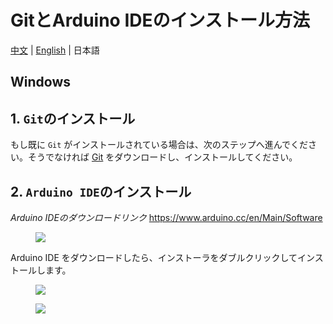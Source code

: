 # GitとArduino IDEのインストール方法

[中文](zh_CN/related_documents/how_to_install_git_and_arduino) | [English](en/related_documents/how_to_install_git_and_arduino) | 日本語

## Windows

## 1. `Git`のインストール
もし既に `Git` がインストールされている場合は、次のステップへ進んでください。そうでなければ [Git](https://git-scm.com/download/win) をダウンロードし、インストールしてください。

## 2. `Arduino IDE`のインストール

*Arduino IDEのダウンロードリンク*
https://www.arduino.cc/en/Main/Software

<figure>
    <img src="assets/img/getting_started_pics/m5stack_core/get_started_with_arduino_m5core/windows/arduino_cc_package.png">
</figure>

Arduino IDE をダウンロードしたら、インストーラをダブルクリックしてインストールします。

<figure>
    <img src="assets/img/getting_started_pics/m5stack_core/get_started_with_arduino_m5core/windows/select_arduino_install_path.png">
</figure>

<figure>
    <img src="assets/img/getting_started_pics/m5stack_core/get_started_with_arduino_m5core/windows/install_arduino_2.png">
</figure>